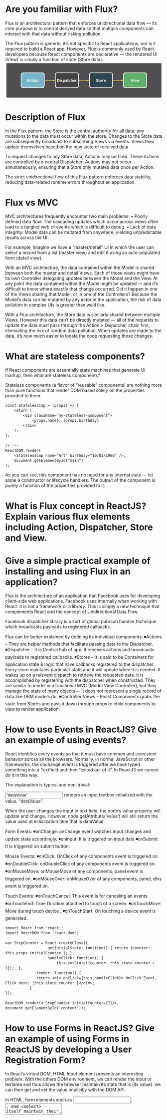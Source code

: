 # Are you familiar with Flux?
Flux is an architectural pattern that enforces unidirectional data flow — 
its core purpose is to control derived data so that multiple components can interact with 
that data without risking pollution.

The Flux pattern is generic; it’s not specific to React applications, 
nor is it required to build a React app. However, Flux is commonly used by React developers because 
React components are declarative — the rendered UI (View) is simply a function of state (Store data).
![FLUX](https://github.com/shaikhsirajudin/Notes/blob/master/images/how/FLUX.PNG)

# Description of Flux

In the Flux pattern, the Store is the central authority for all data; any mutations to the data must occur 
within the store. Changes to the Store data are subsequently broadcast to subscribing Views via events. 
Views then update themselves based on the new state of received data.

To request changes to any Store data, Actions may be fired. These Actions are controlled by a central Dispatcher; 
Actions may not occur simultaneously, ensuring that a Store only mutates data once per Action.

The strict unidirectional flow of this Flux pattern enforces data stability, reducing data-related 
runtime errors throughout an application.

# Flux vs MVC

MVC architectures frequently encounter two main problems:
• Poorly defined data flow: The cascading updates which occur across views often lead to 
    a tangled web of events which is difficult to debug.
• Lack of data integrity: Model data can be mutated from anywhere, yielding unpredictable results across the UI.

For example, imagine we have a “master/detail” UI in which the user can select a record from a list (master view) 
and edit it using an auto-populated form (detail view).

With an MVC architecture, the data contained within the Model is shared between both the master and detail Views. 
Each of these views might have its own Controller delegating updates between the Model and the View. 
At any point the data contained within the Model might be updated — and 
it’s difficult to know where exactly that change occurred. Did it happen in one of the Views sharing that Model, or 
in one of the Controllers? Because the Model’s data can be mutated by any actor in the application, 
the risk of data pollution in complex UIs is greater than we’d like.

With a Flux architecture, the Store data is similarly shared between multiple Views. 
However this data can’t be directly mutated — all of the requests to update the data must pass through 
the Action > Dispatcher chain first, eliminating the risk of random data pollution. 
When updates are made to the data, it’s now much easier to locate the code requesting those changes.

# What are stateless components?

If React components are essentially state machines that generate UI markup, then what are stateless components?

Stateless components (a flavor of “reusable” components) are nothing more than pure functions 
that render DOM based solely on the properties provided to them.
```
const StatelessCmp = (props) => {
    return (
        <div className=”my-stateless-component”>
            {props.name}: {props.birthday}
        </div>
    );
};

// ---
ReactDOM.render(
    <StatelessCmp name=”Art” birthday=”10/01/1980” />,
    document.getElementById(“main”)
);
```
As you can see, this component has no need for any internal state — let alone a constructor or lifecycle handlers. 
The output of the component is purely a function of the properties provided to it.

# What is Flux concept in ReactJS? Explain various flux elements including Action, Dispatcher, Store and View. 
# Give a simple practical example of installing and using Flux in an application?

Flux is the architecture of an application that Facebook uses for developing client-side web applications. 
Facebook uses internally when working with React. It is not a framework or a library. 
This is simply a new technique that complements React and the concept of Unidirectional Data Flow.

Facebook dispatcher library is a sort of global pub/sub handler technique which broadcasts payloads to registered callbacks.

Flux can be better explained by defining its individual components:
◾Actions – They are helper methods that facilitate passing data to the Dispatcher.
◾Dispatcher – It is Central hub of app, it receives actions and broadcasts payloads to registered callbacks.
◾Stores – It is said to be Containers for application state & logic that have callbacks registered to the dispatcher. 
    Every store maintains particular state and it will update  when it is needed. 
    It wakes up on a relevant dispatch to retrieve the requested data. It is accomplished by registering with 
    the dispatcher  when constructed. They are  similar to  model in a traditional MVC (Model View Controller), 
    but they manage the state of many objects —  it does not represent a single record of data like ORM models do.
◾Controller Views – React Components  grabs the state from Stores and pass it down through props 
    to child components to view to render application.
# How to use Events in ReactJS? Give an example of using events?

React identifies every events so that it must  have common and consistent behavior  across all the browsers. 
Normally, in normal JavaScript or other frameworks, the onchange event is triggered after 
we have typed something into a Textfield and then “exited out of it”. In  ReactJS we cannot do it in this way.

The explanation is typical and  non-trivial:

<input type=”text” value=”dataValue”> renders an input textbox initialized with the value, “dataValue”.

When the user changes the input in text field, the node’s value property will update and change. 
However, node.getAttribute(‘value’) will still return the value used at initialization time that is dataValue.

Form Events:
◾onChange: onChange event  watches input changes and update state accordingly.
◾onInput: It is triggered on input data
◾onSubmit: It is triggered on submit button.

Mouse Events:
◾onClick: OnClick of any components event is triggered on.
◾onDoubleClick: onDoubleClick of any components event is triggered on.
◾onMouseMove: onMouseMove of any components, panel event is triggered on.
◾onMouseOver: onMouseOver of any components, panel, divs event is triggered on.

Touch Events:
◾onTouchCancel: This event is for canceling an events.
◾onTouchEnd: Time Duration attached to touch of a screen.
◾onTouchMove: Move during touch device .
◾onTouchStart: On touching a device event is generated.
 ```
import React from 'react';
import ReactDOM from 'react-dom';

var StepCounter = React.createClass({
                    getInitialState: function() { return {counter: this.props.initialCounter }; },
                    handleClick: function() {             
                        this.setState({counter: this.state.counter + 1});  },
               render: function() {
               return <div onClick={this.handleClick}> OnClick Event, Click Here: {this.state.counter }</div>;
            }
});

ReactDOM.render(< StepCounter initialCounter={7}/>, document.getElementById('content'));

```

# How to use Forms in ReactJS? Give an example of using Forms in ReactJS by developing a User Registration Form?

In React’s virtual DOM, HTML Input element presents an interesting problem. With the others DOM environment, 
we can  render the input or textarea and thus allows the browser maintain its   state that is (its value). 
we can then get and set the value implicitly with the DOM API.

In HTML, form elements such as <input>, <textarea>, and <select> itself  maintain 
their own state and update its state  based on the input provided by user .In React, components’ mutable state is handled by 
the state property  and is only updated by setState().
◾HTML <input> and <textarea> components use the value attribute.
◾HTML <input> checkbox and radio components, checked attribute is used.
◾<option> (within <select>) components, selected attribute is used for select box.

```
var AccountFields = React.createClass({

  render: function() {
    return ( <div>
     <div> <label>Name</label> </div>
     <div> <input type="text"
             ref="name"
             defaultValue='Imran' /></div>

      <div> <label>Password</label></div>
      <div><input type="password"
             ref="password"
             defaultValue='' /></div>
      <div> <label>Email</label></div>
      <div><input type="email"
             ref="email"
             defaultValue='test.example.com' /></div>
      <button onClick={ this.saveAndContinue }>Save and Continue</button></div>
    )
  },

  saveAndContinue: function(e) {

  console.log(this.refs);
  }
});

ReactDOM.render(  <AccountFields />,   document.getElementById('content') );
```

# How to apply validation on Props in ReactJS? Apply validation in previously developed example in above question?

When the application is running in development mode, React will automatically check  for all props that 
we set on components to make sure they must right correct and right data type.

For instance, if we say a component has a Message prop which is a string and is required, React will 
automatically check and warn  if it gets invalid string or number or boolean objects. 
For performance reasons this check is only done on dev environments  and on production 
it is disabled so that rendering of objects is done in fast manner .

Warning messages are generated   easily  using a set of predefined options such as:
◾React.PropTypes.string
◾React.PropTypes.number
◾React.PropTypes.func
◾React.PropTypes.node
◾React.PropTypes.bool
```
import React from 'react';
import ReactDOM from 'react-dom';
 
class PropsValidation extends React.Component {
    render() {
        return (  <div>
                <h1>Propert Validation in ReactJS to validate Element Property type</h1>
                {this.props.children} </div>
        );
    }
}
 
PropsValidation.propTypes = {
    children: React.PropTypes.node,
};
 
export default PropsValidation;


```

# What are State and Props in ReactJS? What is the difference between the two? 
# Give a proper example of using State and Props to elaborate the concept with complete source code?

State is the place where the data comes from. We must follow approach  to make our state as simple 
as possible and minimize number of stateful components.

For example, ten components that need data from the state, we should create one container component 
that will keep the state for all of them.

The state starts with a default value and when a Component mounts and then suffers from 
mutations in time (basically generated from user events).

A Component manages its own state internally, but—besides setting an initial state—has no business fiddling with 
the stateof its children. You could say the state is private.
 ```
import React from 'react';
import ReactDOM from 'react-dom';

var StepCounter = React.createClass({
 getInitialState: function() {
         return {counter: this.props.initialCount};
},

  handleClick: function() {
  this.setState({counter: this.state. counter + 1});
 },

  render: function() {
  return <div onClick={this.handleClick}>{this.state.counter }</div>;
 }
});

ReactDOM.render(< StepCounter initialCount={7}/>, document.getElementById('content'));
``` 
Props: They are immutable, this is why container component should define state that can be updated and changed. 
It is used to pass data down from our view-controller(our top level component).


# Please explain step by step approach on how to setup environment for ReactJS?


Next we will discuss how to set up environment for React.js successful development.

For this we will be needing NodeJS so if not installed, below its mentioned how to install nodejs?
◾Step 1: Download and Install NodeJs
 To Verify installation: Create a js file named Test.js on your machine .
```
/* Hello, World! program in node.js */
console.log("Hello, World!")
```
Execute/run test.js file using Node.js interpreter to see the below result:
```
$ node test.js
Hello, World!
```
◾Step 2: Installing Global Packages
 We need to install several packages for setting up of environment.We will be needing some of 
 the babel plugins.
```
user@administrator:/var/www/html/reactjs$ npm install -g babel
user@administrator:/var/www/html/reactjs$ npm install -g babel-cli
```
◾Step 3: Create Root Folder
```
user@administrator:/var/www/html/reactjs$ mkdir reactApp
user@administrator:/var/www/html/reactjs/reactApp$ npm init
```
◾Step 4: Add Dependencies and Plugins
```
user@administrator:/var/www/html/reactjs$ npm install webpack –save
user@administrator:/var/www/html/reactjs$ npm install webpack-dev-server --save
```
Since we want to use React, we need to install it first. The –save command will add these packages to 
package.json file.
```
user@administrator:/var/www/html/reactjs/reactApp$ npm install react --save
user@administrator:/var/www/html/reactjs/reactApp$ npm install react-dom --save
```
We already mentioned that we will need some babel plugins so let’s install it too.
```
user@administrator:/var/www/html/reactjs/reactApp$ npm install babel-core
user@administrator:/var/www/html/reactjs/reactApp$ npm install babel-loader
user@administrator:/var/www/html/reactjs/reactApp$ npm install babel-preset-react
user@administrator:/var/www/html/reactjs/reactApp$ npm install babel-preset-es2015
```
◾Step 5: Create App files for ReactJs
```
user@administrator:/var/www/html/reactjs/reactApp$ touch index.html App.jsx main.js webpack.config.js
user@administrator:/var/www/html/reactjs/reactApp$ vim webpack.config.js

var config = {
   entry: './main.js',
   output: {
      path:'./',
      filename: 'index.js',
   },

   devServer: {
      inline: true,
      port: 8080
   },
   module: {
      loaders: [
         {
            test: /\.jsx?$/,
            exclude: /node_modules/,
            loader: 'babel',

            query: {
               presets: ['es2015', 'react']
            }
         }
      ]
   }
}
module.exports = config;
```
Javascript
```

File: index.html
<!DOCTYPE html>
<html lang = "en">
   <head>
      <meta charset = "UTF-8">
      <title>React App</title>
   </head>
   <body>
      <div id = "app"></div>
      <script src = "index.js"></script>
   </body>
</html>

File: App.jsx
import React from 'react';
class ReactApp extends React.Component {
   render() {
      return (
         <div>
            Hello World ReactJS!!!
         </div>
      );
   }
}
export default App;

File: main.js
import React from 'react';
import ReactDOM from 'react-dom';
import ReactApp from './App .jsx';

ReactDOM.render(<App />, document.getElementById('app'));
```

 
 
◾Step 6: Running the Server 
```
user@administrator:/var/www/html/reactjs/reactApp$ npm start
```

 
# What is ReactJS? 
# What are the advantages of using ReactJS and how it’s different from other JavaScript Frameworks? 
# What are its limitations?

React is an open source JavaScript front end UI library developed by Facebook  for creating interactive, 
stateful & reusable UI components for web and mobile app. It is used by Facebook, Instagram and many more web apps.

ReactJS is used for handling view layer for web and mobile applications. One of React’s unique major points is 
that  it perform not only on the client side, but also can be rendered on server side, 
and they can work together inter-operably.

Advantages of ReactJS:

React uses virtual DOM which is JavaScript object. This improves application performance as JavaScript 
virtual DOM is faster than the regular DOM.
◾React can be used on client and as well as server side too.
◾Using React increases readability and makes maintainability easier. Component, Data patterns improves readability 
and thus makes it easier for manitaing larger apps.
◾React can be used with any other framework (Backbone.js, Angular.js) as it is only a view layer.
◾React’s JSX makes it easier to read the code of our component. It’s really very easy to see the layout. 
How components are interacting, plugged and combined with each other in app.

Limitations of ReactJS:
◾React is only for view layer of the app so we still need the help of other technologies to get 
a complete tooling set for development.
◾React is using inline templating and JSX. This can seem awkward to some developers.
◾The library of react  is too  large.
◾Learning curve  for ReactJS may be steep.
```
JavaScript

<!DOCTYPE html>
<html lang="en">
  <head><title>Web Development Tutorial - React Example</title></head>
  <body>
    <div id="hello-web"></div>
    <script src="https://fb.me/react-15.0.0.js"></script>
    <script src="https://fb.me/react-dom-15.0.0.js"></script>
    <script src="https://cdnjs.cloudflare.com/ajax/libs/babel-core/5.8.34/browser.min.js"></script>

    <script type="text/babel">
      var HelloWeb = React.createClass({
        render: function() {
          return ( <p>Hello, WebDevTutorial</p> ) 
        }
      });
      ReactDOM.render( <HelloWeb/>, document.getElementById('hello-web'));
    </script>
  </body>
</html>

```
# ReactJS is based the following concepts.

Component-oriented design  & Event delegation model  

# Key points to member in reacts.
```
state needs to be updated to achieve dynamic UI updates in reactjs.
render API is a MUST for every ReactJS component.
props is used to pass the data from parent to child.
JSX transformer is not compulsory to work with ReactJS.
ReactJS renders HTML tags if the element is defined in lowercase.
ReactJS renders Components (classes) if the element is defined in Uppercase.
To use native javascript as an attribute value, the expression should be wrapped within curly-braces{}
state is used to trigger a UI update.
A component can't mutate its properties as and when required.
An owner component defines its children component within render method.
A parent component could access or read its children components properties.
Data flow from owner to owned components using props.
Change or update to large number of nodes is optimized using Batching and Change detection. 
getDefaultProps  method defines the default values for properties, props.
PropTypes is used for Validation.
Mixins are used to take care of cross-cutting concerns.
Life cycle methods of a components fall under Mounting, Updating, Unmounting categories.
Pre and post lifecycle methods of components are represented using Will, Did.  
getInitialState, componentWillMount mounting methods is/are invoked before the component is inserted into DOM.
forceUpdate , setState  methods change the state of the component.
The default value of input field could be set using defaultValue attribute.
Input field that does not supply a value is called as Uncontrolled component. 
The value of textarea is not set using its children in the same way like HTML. 
```